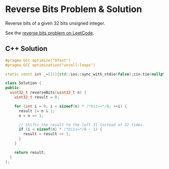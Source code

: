 # Reverse Bits Problem & Solution

Reverse bits of a given 32 bits unsigned integer.

See the [reverse bits problem on LeetCode](https://leetcode.com/problems/reverse-bits).

## C++ Solution

```cpp
#pragma GCC optimize("Ofast")
#pragma GCC optimization("unroll-loops")

static const int _=[](){std::ios::sync_with_stdio(false);cin.tie(nullptr);cout.tie(nullptr);return 0;}();

class Solution {
public:
  uint32_t reverseBits(uint32_t n) {
    uint32_t result = 0;

    for (int i = 0; i < sizeof(n) * /*bits=*/8; ++i) {
      result |= n & 1;
      n = n >> 1;

      // Shifts the result to the left 31 instead of 32 times.
      if (i < sizeof(n) * /*bits=*/8 - 1) {
        result = result << 1;
      }
    }

    return result;
  }
};
```
